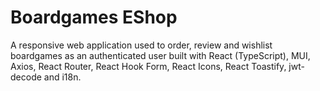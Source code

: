 # Boardgames EShop 

A responsive web application used to order, review and wishlist boardgames as an authenticated user built with React (TypeScript), MUI, Axios, React Router, React Hook Form, React Icons, React Toastify, jwt-decode and i18n.